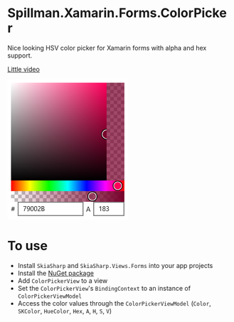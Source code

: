 # Spillman.Xamarin.Forms.ColorPicker

Nice looking HSV color picker for Xamarin forms with alpha and hex support.

[Little video](https://www.youtube.com/watch?v=A5GesThEogo)

![Color picker screenshot](screenshot.png)

# To use
- Install `SkiaSharp` and `SkiaSharp.Views.Forms` into your app projects
- Install the [NuGet package](https://www.nuget.org/packages/Spillman.Xamarin.Forms.ColorPicker/)
- Add `ColorPickerView` to a view
- Set the `ColorPickerView`'s `BindingContext` to an instance of `ColorPickerViewModel`
- Access the color values through the `ColorPickerViewModel` (`Color`, `SKColor`, `HueColor`, `Hex`, `A`, `H`, `S`, `V`)
